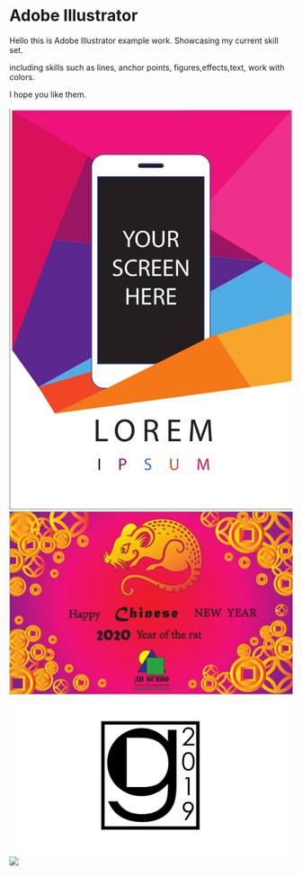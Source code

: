 # Adobe Illustrator 

Hello this is Adobe Illustrator example work.
Showcasing my current skill set.

including skills such as lines, anchor points, figures,effects,text, work with colors. 

I hope you like them.
<img scr ="/flyer.jpg" width=100>
<img scr ="/calendar.jpg" width = "100">
<img scr ="/GD2019%20ver2%20%5Bfinal%5D.png" width = "100">
<img scr ="rooster%20home%20made.png " width = "100">
![](/flyer.jpg)
![](/calendar.jpg)
![](/GD2019%20ver2%20%5Bfinal%5D.png)
![](/rooster%20home%20made.png")
